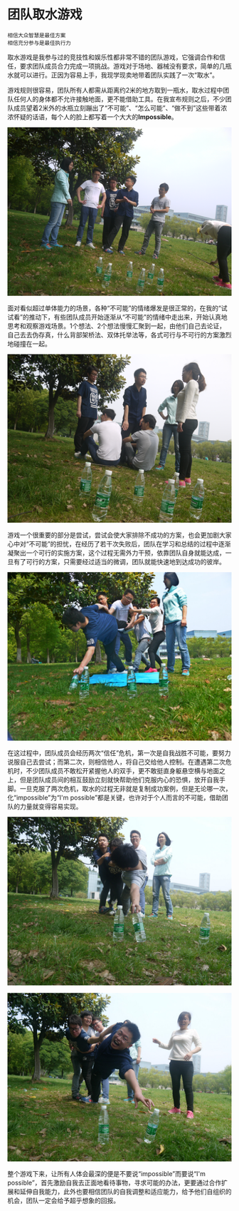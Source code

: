 团队取水游戏
============

```
相信大众智慧是最佳方案
相信充分参与是最佳执行力
```

取水游戏是我参与过的竞技性和娱乐性都非常不错的团队游戏，它强调合作和信任，要求团队成员合力完成一项挑战。游戏对于场地、器械没有要求，简单的几瓶水就可以进行。正因为容易上手，我现学现卖地带着团队实践了一次“取水”。

游戏规则很容易，团队所有人都需从距离约2米的地方取到一瓶水，取水过程中团队任何人的身体都不允许接触地面，更不能借助工具。在我宣布规则之后，不少团队成员望着2米外的水瓶立刻蹦出了“不可能”、“怎么可能”、“做不到”这些带着浓浓怀疑的话语，每个人的脸上都写着一个大大的**Impossible**。

![img=impossible](https://github.com/hxfirefox/blog/blob/master/team/res/P1030175.JPG)

面对看似超过单体能力的场景，各种“不可能”的情绪爆发是很正常的，在我的“试试看”的推动下，有些团队成员开始逐渐从“不可能”的情绪中走出来，开始认真地思考和观察游戏场景。1个想法、2个想法慢慢汇聚到一起，由他们自己去论证，自己去去伪存真，什么背部架桥法、双体托举法等，各式可行与不可行的方案激烈地碰撞在一起。

![img=try](https://github.com/hxfirefox/blog/blob/master/team/res/P1030177.jpg)

游戏一个很重要的部分是尝试，尝试会使大家排除不成功的方案，也会更加剧大家心中对“不可能”的担忧，在经历了若干次失败后，团队在学习和总结的过程中逐渐凝聚出一个可行的实施方案，这个过程无需外力干预，依靠团队自身就能达成，一旦有了可行的方案，只需要经过适当的微调，团队就能快速地到达成功的彼岸。

![img=try](https://github.com/hxfirefox/blog/blob/master/team/res/P1030178.jpg)

在这过程中，团队成员会经历两次“信任”危机，第一次是自我战胜不可能，要努力说服自己去尝试；而第二次，则相信他人，将自己交给他人控制。在遭遇第二次危机时，不少团队成员不敢松开紧握他人的双手，更不敢挺直身躯悬空横与地面之上，但是团队成员间的相互鼓励立刻就快帮助他们克服内心的恐惧，放开自我手脚。一旦克服了两次危机，取水的过程无非就是复制成功案例，但是无论哪一次，化“impossible”为“I'm possible”都是关键，也许对于个人而言的不可能，借助团队的力量就变得容易实现。

![img=try](https://github.com/hxfirefox/blog/blob/master/team/res/P1030179.jpg)

![img=try](https://github.com/hxfirefox/blog/blob/master/team/res/P1030180.jpg)

整个游戏下来，让所有人体会最深的便是不要说“impossible”而要说“I'm possible”，首先激励自我去正面地看待事物，寻求可能的办法，更要通过合作扩展和延伸自我能力，此外也要相信团队的自我调整和适应能力，给予他们自组织的机会，团队一定会给予超乎想象的回报。


